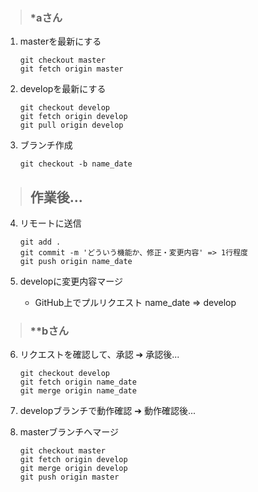 > ### *aさん

1. masterを最新にする
    ```
    git checkout master  
    git fetch origin master  
    ```

2. developを最新にする  
    ```
    git checkout develop  
    git fetch origin develop  
    git pull origin develop
    ```

3. ブランチ作成  
    ```
    git checkout -b name_date  
    ```

> ## 作業後... 
 
4. リモートに送信  
    ```
    git add .  
    git commit -m 'どういう機能か、修正・変更内容' => 1行程度  
    git push origin name_date  
    ```

5. developに変更内容マージ  
    - GitHub上でプルリクエスト name_date => develop 

> ### **bさん 

6. リクエストを確認して、承認 ➔ 承認後...

    ```
    git checkout develop  
    git fetch origin name_date  
    git merge origin name_date  
    ```

7. developブランチで動作確認  ➔ 動作確認後...

8. masterブランチへマージ  
    ```
    git checkout master  
    git fetch origin develop  
    git merge origin develop 
    git push origin master 
    ```








